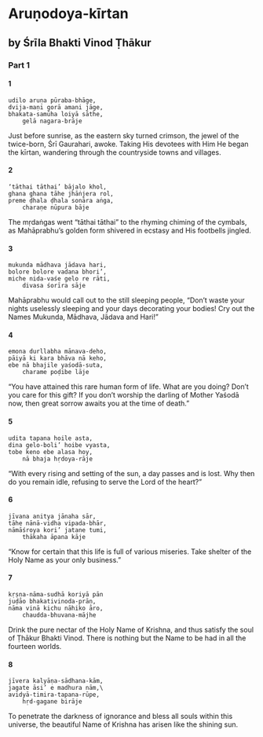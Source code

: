 # Aruṇodoya-kīrtan

## by Śrīla Bhakti Vinod Ṭhākur

### Part 1

#### 1

    udilo aruṇa pūraba-bhāge,
    dvija-maṇi gorā amani jāge,
    bhakata-samūha loiyā sāthe,
        gelā nagara-brāje

Just before sunrise, as the eastern sky turned crimson, the jewel of the twice-born, Śrī Gaurahari, awoke. Taking His devotees with Him He began the kīrtan, wandering through the countryside towns and villages.

#### 2

    ‘tāthai tāthai’ bājalo khol,
    ghana ghana tāhe jhāṅjera rol,
    preme ḍhala ḍhala sonāra aṅga,
        charaṇe nūpura bāje

The mṛdaṅgas went “tāthai tāthai” to the rhyming chiming of the cymbals, as Mahāprabhu’s golden form shivered in ecstasy and His footbells jingled.

#### 3

    mukunda mādhava jādava hari,
    bolore bolore vadana bhori’,
    miche nida-vaśe gelo re rāti,
        divasa śorīra sāje

Mahāprabhu would call out to the still sleeping people, “Don’t waste your nights uselessly sleeping and your days decorating your bodies! Cry out the Names Mukunda, Mādhava, Jādava and Hari!”

#### 4

    emona durllabha mānava-deho,
    pāiyā ki kara bhāva nā keho,
    ebe nā bhajile yaśodā-suta,
        charame poḍibe lāje

“You have attained this rare human form of life. What are you doing? Don’t you care for this gift? If you don’t worship the darling of Mother Yaśodā now, then great sorrow awaits you at the time of death.”

#### 5

    udita tapana hoile asta,
    dina gelo-boli’ hoibe vyasta,
    tobe keno ebe alasa hoy,
        nā bhaja hṛdoya-rāje

“With every rising and setting of the sun, a day passes and is lost. Why then do you remain idle, refusing to serve the Lord of the heart?”

#### 6

    jīvana anitya jānaha sār,
    tāhe nānā-vidha vipada-bhār,
    nāmāśroya kori’ jatane tumi,
        thākaha āpana kāje

“Know for certain that this life is full of various miseries. Take shelter of the Holy Name as your only business.”

#### 7

    kṛṣṇa-nāma-sudhā koriyā pān
    juḍāo bhakativinoda-prāṇ,
    nāma vinā kichu nāhiko āro,
        chaudda-bhuvana-mājhe

Drink the pure nectar of the Holy Name of Krishna, and thus satisfy the soul of Ṭhākur Bhakti Vinod. There is nothing but the Name to be had in all the fourteen worlds.

#### 8

    jīvera kalyāṇa-sādhana-kām,
    jagate āsi’ e madhura nām,\
    avidyā-timira-tapana-rūpe,
        hṛd-gagane birāje

To penetrate the darkness of ignorance and bless all souls within this universe, the beautiful Name of Krishna has arisen like the shining sun.

